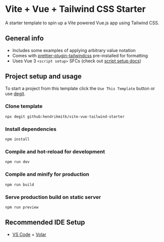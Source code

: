 # Vite + Vue + Tailwind CSS Starter

A starter template to spin up a Vite powered Vue.js app using Tailwind CSS.

## General info

- Includes some examples of applying arbitrary value notation
- Comes with [prettier-plugin-tailwindcss](https://github.com/tailwindlabs/prettier-plugin-tailwindcss) pre-installed for formatting
- Uses Vue 3 `<script setup>` SFCs (check out [script setup docs](https://v3.vuejs.org/api/sfc-script-setup.html#sfc-script-setup))

## Project setup and usage

To start a project from this template click the `Use This Template` button or use [degit](https://github.com/Rich-Harris/degit).

### Clone template

```shell
npx degit github:hendrikmitk/vite-vue-tailwind-starter
```

### Install dependencies

```shell
npm install
```

### Compile and hot-reload for development

```shell
npm run dev
```

### Compile and minify for production

```shell
npm run build
```

### Serve production build on static server

```shell
npm run preview
```

## Recommended IDE Setup

- [VS Code](https://code.visualstudio.com/) + [Volar](https://marketplace.visualstudio.com/items?itemName=vue.volar)
